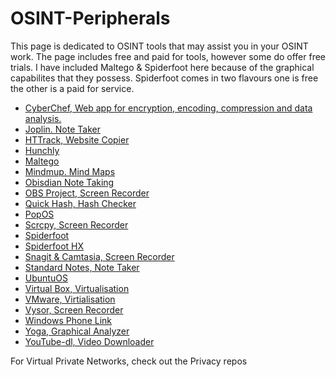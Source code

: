 # OSINT-Peripherals
<p>This page is dedicated to OSINT tools that may assist you in your OSINT work. The page includes free and paid for tools, however some do offer free trials. I have included Maltego & Spiderfoot here because of the graphical capabilites that they possess. Spiderfoot comes in two flavours one is free the other is a paid for service.</p>
<ul>
 <li><A href="https://gchq.github.io/CyberChef/>CyberChef,">CyberChef, Web app for encryption, encoding, compression and data analysis.</a></li> 
 <li><a href="https://joplinapp.org/">Joplin. Note Taker</a></li>
 <li><a href="https://httrack.com/">HTTrack, Website Copier</a></li>
 <li><a href="https://hunch.ly/">Hunchly</a></li>
 <li><a href="https://maltego.com/product-features/">Maltego</a></li>
 <li><a href="https://mindmup.com/">Mindmup. Mind Maps</a></li>
 <li><a href="https://github.com/WebBreacher/obsidian-osint-templates">Obisdian Note Taking</a></li>
 <li><a href="https://obsproject.com/">OBS Project, Screen Recorder</a></li>
 <li><a href="https://quickhash-gui.org/">Quick Hash, Hash Checker</a></li>
 <li><a href="https://pop.system76.com/">PopOS</a></li>
 <li><a href="https://github.com/Genymobile/scrcpy">Scrcpy, Screen Recorder</a></li>
 <li><a href="https://github.com/smicallef/spiderfoot">Spiderfoot</a></li>
 <li><a href="https://login.hx.spiderfoot.net/signin?">Spiderfoot HX</a></li>
 <li><a href="https://techsmith.com/">Snagit & Camtasia, Screen Recorder</a></li>
 <li><a href="https://standardnotes.com/">Standard Notes, Note Taker</a></li>
 <li><a href="https://ubuntu.com/download/desktop">UbuntuOS</a></li>
 <li><a href="https://virtualbox.org/wiki/Downloads">Virtual Box, Virtualisation</a></li>
 <li><a href="https://vmware.com/">VMware, Virtialisation</a></li>
 <li><a href="https://www.vysor.io/">Vysor, Screen Recorder</a></li>
 <li><a href="https://www.zdnet.com/article/how-to-link-your-android-phone-to-your-windows-11-pc/">Windows Phone Link</a></li>
 <li><a href="https://github.com/WebBreacher/obsidian-osint-templates">Yoga, Graphical Analyzer</a></li>
 <li><a href="https://ytdl-org.github.io/youtube-dl/">YouTube-dl, Video Downloader</a></li>
</ul>
<p>For Virtual Private Networks, check out the Privacy repos</p>
